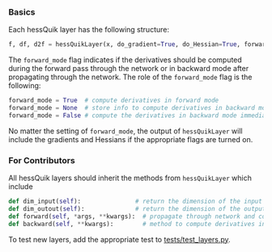 ### Basics

Each hessQuik layer has the following structure:
```python
f, df, d2f = hessQuikLayer(x, do_gradient=True, do_Hessian=True, forward_mode=True, dudx=None, d2ud2x=None)
```
The ```forward_mode``` flag indicates if the derivatives should be computed during the forward pass through the network or in backward mode after propagating through the network. 
The role of the ```forward_mode``` flag is the following:
```python
forward_mode = True  # compute derivatives in forward mode
forward_mode = None  # store info to compute derivatives in backward mode, but wait to compute
forward_mode = False # compute the derivatives in backward mode immediately
```
No matter the setting of ```forward_mode```, the output of ```hessQuikLayer``` will include the gradients and Hessians if the appropriate flags are turned on.

### For Contributors
All hessQuik layers should inherit the methods from ```hessQuikLayer``` which include
```python
def dim_input(self):               # return the dimension of the input into the layer 
def dim_outout(self):              # return the dimension of the output from the layer
def forward(self, *args, **kwargs):  # propagate through network and compute derivatives in either forward or backward more
def backward(self, **kwargs):        # method to compute derivatives in backward mode; this method will be called in forward()
```
To test new layers, add the appropriate test to [tests/test_layers.py](https://github.com/elizabethnewman/hessQuik/tree/main/hessQuik/tests). 




